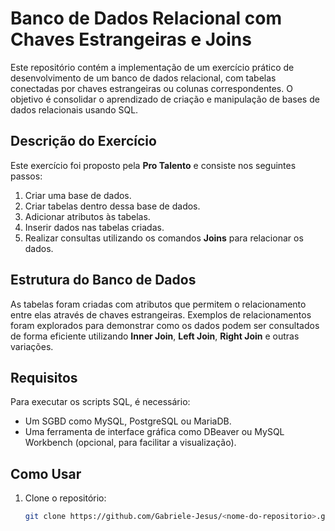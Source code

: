 # Banco de Dados Relacional com Chaves Estrangeiras e Joins

Este repositório contém a implementação de um exercício prático de desenvolvimento de um banco de dados relacional, com tabelas conectadas por chaves estrangeiras ou colunas correspondentes. O objetivo é consolidar o aprendizado de criação e manipulação de bases de dados relacionais usando SQL.

## Descrição do Exercício

Este exercício foi proposto pela **Pro Talento** e consiste nos seguintes passos:

1. Criar uma base de dados.
2. Criar tabelas dentro dessa base de dados.
3. Adicionar atributos às tabelas.
4. Inserir dados nas tabelas criadas.
5. Realizar consultas utilizando os comandos **Joins** para relacionar os dados.

## Estrutura do Banco de Dados

As tabelas foram criadas com atributos que permitem o relacionamento entre elas através de chaves estrangeiras. Exemplos de relacionamentos foram explorados para demonstrar como os dados podem ser consultados de forma eficiente utilizando **Inner Join**, **Left Join**, **Right Join** e outras variações.

## Requisitos

Para executar os scripts SQL, é necessário:

- Um SGBD como MySQL, PostgreSQL ou MariaDB.
- Uma ferramenta de interface gráfica como DBeaver ou MySQL Workbench (opcional, para facilitar a visualização).

## Como Usar

1. Clone o repositório:
   ```bash
   git clone https://github.com/Gabriele-Jesus/<nome-do-repositorio>.git
